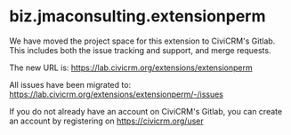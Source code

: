 # biz.jmaconsulting.extensionperm

We have moved the project space for this extension to CiviCRM's Gitlab.
This includes both the issue tracking and support, and merge requests.

The new URL is: https://lab.civicrm.org/extensions/extensionperm

All issues have been migrated to: https://lab.civicrm.org/extensions/extensionperm/-/issues

If you do not already have an account on CiviCRM's Gitlab, you can create an account by registering on https://civicrm.org/user
